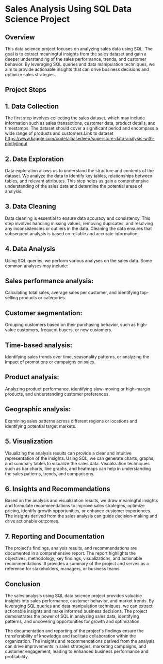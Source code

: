 # Sales Analysis Using SQL Data Science Project
## Overview
This data science project focuses on analyzing sales data using SQL. The goal is to extract meaningful insights from the sales dataset and gain a deeper understanding of the sales performance, trends, and customer behavior. By leveraging SQL queries and data manipulation techniques, we aim to provide actionable insights that can drive business decisions and optimize sales strategies.

## Project Steps
## 1. Data Collection
The first step involves collecting the sales dataset, which may include information such as sales transactions, customer data, product details, and timestamps. The dataset should cover a significant period and encompass a wide range of products and customers.Link to dataset https://www.kaggle.com/code/alaasedeeq/superstore-data-analysis-with-plotly/input

## 2. Data Exploration
Data exploration allows us to understand the structure and contents of the dataset. We analyze the data to identify key tables, relationships between tables, and relevant attributes. This step helps us gain a comprehensive understanding of the sales data and determine the potential areas of analysis.

## 3. Data Cleaning
Data cleaning is essential to ensure data accuracy and consistency. This step involves handling missing values, removing duplicates, and resolving any inconsistencies or outliers in the data. Cleaning the data ensures that subsequent analysis is based on reliable and accurate information.

## 4. Data Analysis
Using SQL queries, we perform various analyses on the sales data. Some common analyses may include:

## Sales performance analysis: 
Calculating total sales, average sales per customer, and identifying top-selling products or categories.
## Customer segmentation: 
Grouping customers based on their purchasing behavior, such as high-value customers, frequent buyers, or new customers.
## Time-based analysis: 
Identifying sales trends over time, seasonality patterns, or analyzing the impact of promotions or campaigns on sales.
## Product analysis: 
Analyzing product performance, identifying slow-moving or high-margin products, and understanding customer preferences.
## Geographic analysis: 
Examining sales patterns across different regions or locations and identifying potential target markets.
## 5. Visualization
Visualizing the analysis results can provide a clear and intuitive representation of the insights. Using SQL, we can generate charts, graphs, and summary tables to visualize the sales data. Visualization techniques such as bar charts, line graphs, and heatmaps can help in understanding the sales patterns, trends, and comparisons.

## 6. Insights and Recommendations
Based on the analysis and visualization results, we draw meaningful insights and formulate recommendations to improve sales strategies, optimize pricing, identify growth opportunities, or enhance customer experiences. The insights derived from the sales analysis can guide decision-making and drive actionable outcomes.

## 7. Reporting and Documentation
The project's findings, analysis results, and recommendations are documented in a comprehensive report. The report highlights the objectives, methodology, key findings, visualizations, and actionable recommendations. It provides a summary of the project and serves as a reference for stakeholders, managers, or business teams.

## Conclusion
The sales analysis using SQL data science project provides valuable insights into sales performance, customer behavior, and market trends. By leveraging SQL queries and data manipulation techniques, we can extract actionable insights and make informed business decisions. The project demonstrates the power of SQL in analyzing sales data, identifying patterns, and uncovering opportunities for growth and optimization.

The documentation and reporting of the project's findings ensure the transferability of knowledge and facilitate collaboration within the organization. The insights and recommendations derived from the analysis can drive improvements in sales strategies, marketing campaigns, and customer engagement, leading to enhanced business performance and profitability.
